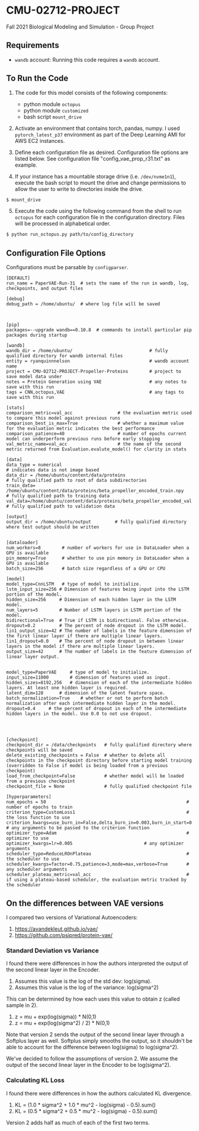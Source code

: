 # CMU-02712-PROJECT

Fall 2021 Biological Modeling and Simulation - Group Project


## Requirements

- `wandb` account: Running this code requires a `wandb` account.

## To Run the Code

1. The code for this model consists of the following components:
    - python module `octopus`
    - python module `customized`
    - bash script `mount_drive`

2. Activate an environment that contains torch, pandas, numpy. I used `pytorch_latest_p37`
   environment as part of the Deep Learning AMI for AWS EC2 instances.

3. Define each configuration file as desired. Configuration file options are listed below. See configuration file
   "config_vae_prop_r31.txt" as example.

4. If your instance has a mountable storage drive (i.e. `/dev/nvme1n1`), execute the bash script to mount the drive and
   change permissions to allow the user to write to directories inside the drive.

```bash
$ mount_drive 
```

5. Execute the code using the following command from the shell to run `octopus` for each configuration file in the
   configuration directory. Files will be processed in alphabetical order.

```bash
$ python run_octopus.py path/to/config_directory
```




## Configuration File Options

Configurations must be parsable by `configparser`.

```text
[DEFAULT]
run_name = PaperVAE-Run-31  # sets the name of the run in wandb, log, checkpoints, and output files 

[debug]
debug_path = /home/ubuntu/  # where log file will be saved



[pip]
packages=--upgrade wandb==0.10.8  # commands to install particular pip packages during startup

[wandb]      
wandb_dir = /home/ubuntu/                             # fully qualified directory for wandb internal files
entity = ryanquinnnelson                              # wandb account name
project = CMU-02712-PROJECT-Propeller-Proteins        # project to save model data under
notes = Protein Generation using VAE                  # any notes to save with this run
tags = CNN,octopus,VAE                                # any tags to save with this run

[stats]
comparison_metric=val_acc                 # the evaluation metric used to compare this model against previous runs 
comparison_best_is_max=True               # whether a maximum value for the evaluation metric indicates the best performance
comparison_patience=40                    # number of epochs current model can underperform previous runs before early stopping
val_metric_name=val_acc                   # the name of the second metric returned from Evaluation.evalute_model() for clarity in stats

[data]
data_type = numerical                                                                               # indicates data is not image based
data_dir = /home/ubuntu/content/data/proteins 						       # fully qualified path to root of data subdirectories
train_data= /home/ubuntu/content/data/proteins/beta_propeller_encoded_train.npy                     # fully qualified path to training data
val_data=/home/ubuntu/content/data/proteins/beta_propeller_encoded_val.npy                          # fully qualified path to validation data

[output]
output_dir = /home/ubuntu/output         # fully qualified directory where test output should be written


[dataloader]
num_workers=8        # number of workers for use in DataLoader when a GPU is available
pin_memory=True      # whether to use pin memory in DataLoader when a GPU is available
batch_size=256       # batch size regardless of a GPU or CPU

[model]
model_type=CnnLSTM   # type of model to initialize.
lstm_input_size=256 # Dimension of features being input into the LSTM portion of the model.
hidden_size=256     # Dimension of each hidden layer in the LSTM model.
num_layers=5        # Number of LSTM layers in LSTM portion of the model.
bidirectional=True  # True if LSTM is bidirectional. False otherwise.
dropout=0.2         # The percent of node dropout in the LSTM model.
lin1_output_size=42 # The number of labels in the feature dimension of the first linear layer if there are multiple linear layers.
lin1_dropout=0.0    # The percent of node dropout in between linear layers in the model if there are multiple linear layers.
output_size=42      # The number of labels in the feature dimension of linear layer output.


model_type=PaperVAE   	# type of model to initialize.
input_size=11000      	# dimension of features used as input.
hidden_sizes=8192,256	# dimension of each of the intermediate hidden layers. At least one hidden layer is required.
latent_dim=128		# dimension of the latent feature space.
batch_normalization=True	# whether or not to perform batch normalization after each intermediate hidden layer in the model.
dropout=0.4		# the percent of dropout in each of the intermediate hidden layers in the model. Use 0.0 to not use dropout.




[checkpoint]
checkpoint_dir = /data/checkpoints   # fully qualified directory where checkpoints will be saved
delete_existing_checkpoints = False  # whether to delete all checkpoints in the checkpoint directory before starting model training (overridden to False if model is being loaded from a previous checkpoint)
load_from_checkpoint=False           # whether model will be loaded from a previous checkpoint
checkpoint_file = None               # fully qualified checkpoint file

[hyperparameters]
num_epochs = 50                                               		# number of epochs to train
criterion_type=CustomLoss1                                    		# the loss function to use
criterion_kwargs=use_burn_in=False,delta_burn_in=0.003,burn_in_start=0      # any arguments to be passed to the criterion function
optimizer_type=Adam                                            		# optimizer to use
optimizer_kwargs=lr=0.005     						# any optimizer arguments
scheduler_type=ReduceLROnPlateau                              		# the scheduler to use
scheduler_kwargs=factor=0.75,patience=3,mode=max,verbose=True  		# any scheduler arguments
scheduler_plateau_metric=val_acc                              		# if using a plateau-based scheduler, the evaluation metric tracked by the scheduler 
```



## On the differences between VAE versions

I compared two versions of Variational Autoencoders:

1) https://avandekleut.github.io/vae/
2) https://github.com/psipred/protein-vae/

### Standard Deviation vs Variance

I found there were differences in how the authors interpreted the output of the second linear layer in the Encoder.

1) Assumes this value is the log of the std dev: log(sigma).
2) Assumes this value is the log of the variance: log(sigma^2)

This can be determined by how each uses this value to obtain z (called sample in 2).

1) z = mu + exp(log(sigma)) * N(0,1)
2) z = mu + exp(log(sigma^2) / 2) * N(0,1)

Note that version 2 sends the output of the second linear layer through a Softplus layer as well. Softplus simply
smooths the output, so it shouldn't be able to account for the difference between log(sigma) to log(sigma^2).

We've decided to follow the assumptions of version 2. We assume the output of the second linear layer in the Encoder to
be log(sigma^2).

### Calculating KL Loss

I found there were differences in how the authors calculated KL divergence.

1) KL = (1.0 * sigma^2 + 1.0 * mu^2 - log(sigma) - 0.5).sum()
2) KL = (0.5 * sigma^2 + 0.5 * mu^2 - log(sigma) - 0.5).sum()

Version 2 adds half as much of each of the first two terms.


